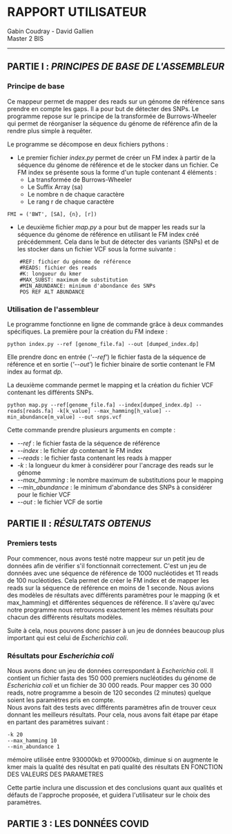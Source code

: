 # RAPPORT UTILISATEUR
Gabin Coudray - David Gallien  
Master 2 BIS
***

## PARTIE I : *PRINCIPES DE BASE DE L'ASSEMBLEUR*
### Principe de base
Ce mappeur permet de mapper des reads sur un génome de référence sans prendre en compte les gaps. Il a 
pour but de détecter des SNPs. Le programme repose sur le principe de la transformée de Burrows-Wheeler qui permet de 
réorganiser la séquence du génome de référence afin de la rendre plus simple à requêter.

Le programme se décompose en deux fichiers pythons :  
- Le premier fichier *index.py* permet de créer un FM index à partir de la séquence du génome de référence et de le 
stocker dans un fichier. Ce FM index se présente sous la forme d'un tuple contenant 4 éléments :
  - La transformée de Burrows-Wheeler
  - Le Suffix Array (sa)
  - Le nombre n de chaque caractère
  - Le rang r de chaque caractère 
  
```shell
FMI = ('BWT', [SA], {n}, [r])    
```
- Le deuxième fichier *map.py* a pour but de mapper les reads sur la séquence du génome de référence en utilisant le 
FM index créé précédemment. Cela dans le but de détecter des variants (SNPs) et de les stocker dans un fichier VCF sous
la forme suivante :
```shell script
    #REF: fichier du génome de référence
    #READS: fichier des reads
    #K: longueur du kmer
    #MAX_SUBST: maximum de substitution
    #MIN_ABUNDANCE: minimum d'abondance des SNPs
    POS REF ALT ABUNDANCE
```


### Utilisation de l'assembleur
Le programme fonctionne en ligne de commande grâce à deux commandes spécifiques. La première pour la création du FM indexe :

```shell script
python index.py --ref [genome_file.fa] --out [dumped_index.dp]
```
Elle prendre donc en entrée (*'--ref'*) le fichier fasta de la séquence de référence et en sortie (*'--out'*) le fichier 
binaire de sortie contenant le FM index au format *dp*.


La deuxième commande permet le mapping et la création du fichier VCF contenant les différents SNPs.
```shell script
python map.py --ref[genome_file.fa] --index[dumped_index.dp] --reads[reads.fa] -k[k_value] --max_hamming[h_value] --min_abundance[m_value] --out snps.vcf
```
Cette commande prendre plusieurs arguments en compte :
- *--ref* : le fichier fasta de la séquence de référence
- *--index* : le fichier *dp* contenant le FM index
- *--reads* : le fichier fasta contenant les reads à mapper
- *-k* : la longueur du kmer à considérer pour l'ancrage des reads sur le génome
- *--max_hamming* : le nombre maximum de substitutions pour le mapping
- *--min_abundance* : le minimum d'abondance des SNPs à considérer pour le fichier VCF
- *--out* : le fichier VCF de sortie

 

## PARTIE II : *RÉSULTATS OBTENUS*
### Premiers tests
Pour commencer, nous avons testé notre mappeur sur un petit jeu de données afin de vérifier s'il fonctionnait correctement.
C'est un jeu de données avec une séquence de référence de 1000 nucléotides et 11 reads de 100 nucléotides. Cela permet de 
créer le FM index et de mapper les reads sur la séquence de référence en moins de 1 seconde. 
Nous avions des modèles de résultats avec différents paramètres pour le mapping (k et max_hamming) et différentes séquences
de référence. Il s'avère qu'avec notre programme nous retrouvons exactement les mêmes résultats pour chacun des 
différents résultats modèles.

Suite à cela, nous pouvons donc passer à un jeu de données beaucoup plus important qui est celui de *Escherichia coli*. 


### Résultats pour *Escherichia coli*
Nous avons donc un jeu de données correspondant à *Escherichia coli*. Il contient un fichier fasta des 150 000 premiers 
nucléotides du génome de *Escherichia coli* et un fichier de 30 000 reads. Pour mapper ces 30 000 reads, notre programme
a besoin de 120 secondes (2 minutes) quelque soient les paramètres pris en compte.  
Nous avons fait des tests avec différents paramètres afin de trouver ceux donnant les meilleurs résultats. Pour cela, nous
avons fait étape par étape en partant des paramètres suivant :
```shell
-k 20
--max_hamming 10
--min_abundance 1
```

mémoire utilisée entre 930000kb et 970000kb, diminue si on augmente le kmer mais la qualité des résultat en pati
qualité des résultats
EN FONCTION DES VALEURS DES PARAMETRES

Cette partie inclura une discussion et des conclusions quant aux qualités et défauts de
l'approche proposée, et guidera l'utilisateur sur le choix des paramètres.

## PARTIE 3 : LES DONNÉES COVID
